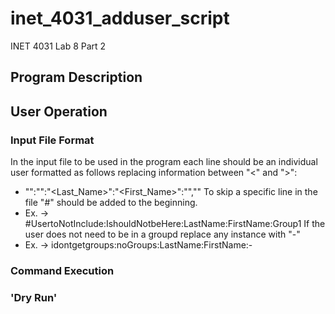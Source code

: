 # inet_4031_adduser_script
INET 4031 Lab 8 Part 2
## Program Description

## User Operation

### Input File Format
In the input file to be used in the program each line should be an individual user formatted as follows replacing information between "<" and ">":
- "<username>":"<password>":"<Last_Name>":"<First_Name>":"<Group1>","<Group2>"
To skip a specific line in the file "#" should be added to the beginning.
- Ex. -> #UsertoNotInclude:IshouldNotbeHere:LastName:FirstName:Group1
If the user does not need to be in a groupd replace any instance with "-"
- Ex. -> idontgetgroups:noGroups:LastName:FirstName:-

### Command Execution

### 'Dry Run'
